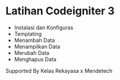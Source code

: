 # Latihan Codeigniter 3
- Instalasi dan Konfiguras
- Templating
- Menambah Data
- Menampilkan Data
- Merubah Data
- Menghapus Data

Supported By Kelas Rekayasa x Mendetech
